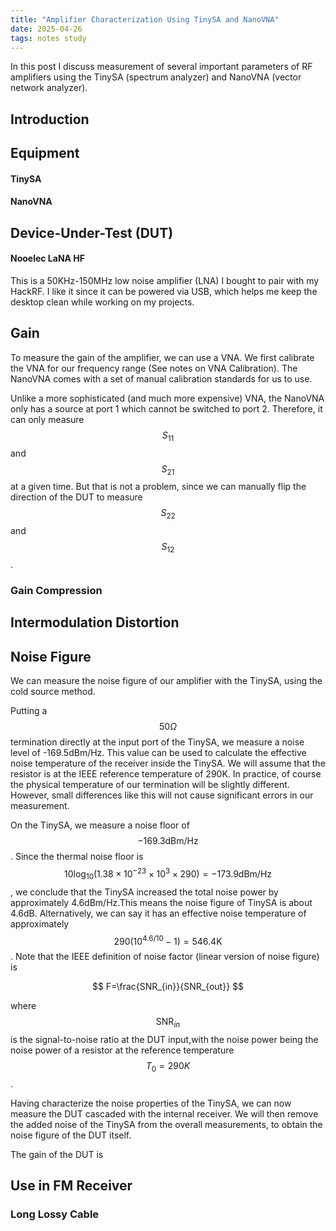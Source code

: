 ```yaml
---
title: "Amplifier Characterization Using TinySA and NanoVNA"
date: 2025-04-26
tags: notes study
---
```


In this post I discuss measurement of several important parameters of RF amplifiers using the TinySA (spectrum analyzer) and NanoVNA (vector network analyzer).

## Introduction

## Equipment

#### TinySA

#### NanoVNA

## Device-Under-Test (DUT)

#### Nooelec LaNA HF
This is a 50KHz-150MHz low noise amplifier (LNA) I bought to pair with my HackRF. I like it since it can be powered via USB, which helps me keep the desktop clean while working on my projects.


## Gain 
To measure the gain of the amplifier, we can use a VNA. We first calibrate the VNA for our frequency range (See notes on VNA Calibration). The NanoVNA comes with a set of manual calibration standards for us to use.

Unlike a more sophisticated (and much more expensive) VNA, the NanoVNA only has a source at port 1 which cannot be switched to port 2. Therefore, it can only measure $$S_{11}$$ and $$S_{21}$$ at a given time. But that is not a problem, since we can manually flip the direction of the DUT to measure $$S_{22}$$ and $$S_{12}$$.

### Gain Compression

## Intermodulation Distortion

## Noise Figure
We can measure the noise figure of our amplifier with the TinySA, using the cold source method.

Putting a $$50\Omega$$ termination directly at the input port of the TinySA, we measure a noise level of -169.5dBm/Hz. This value can be used to calculate the effective noise temperature of the receiver inside the TinySA. We will assume that the resistor is at the IEEE reference temperature of 290K. In practice, of course the physical temperature of our termination will be slightly different. However, small differences like this will not cause significant errors in our measurement.

On the TinySA, we measure a noise floor of $$\mathrm{-169.3dBm/Hz}$$.
Since the thermal noise floor is $$10\log_{10}(1.38\times10^{-23}\times10^{3}\times290)=\mathrm{-173.9dBm/Hz}$$, we conclude that the TinySA increased the total noise power by approximately 4.6dBm/Hz.This means the noise figure of TinySA is about 4.6dB. Alternatively, we can say it has an effective noise temperature of approximately $$290\left(10^{4.6/10}-1\right)=546.4\mathrm{K}$$. Note that the IEEE definition of noise factor (linear version of noise figure) is 

$$
F=\frac{SNR_{in}}{SNR_{out}}
$$

where $$\mathrm{SNR}_{in}$$ is the signal-to-noise ratio at the DUT input,with the noise power being the noise power of a resistor at the reference temperature $$T_0=290K$$.

Having characterize the noise properties of the TinySA, we can now measure the DUT cascaded with the internal receiver. We will then remove the added noise of the TinySA from the overall measurements, to obtain the noise figure of the DUT itself.

The gain of the DUT is 


## Use in FM Receiver
### Long Lossy Cable
